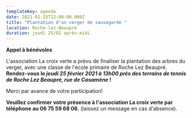 ```yaml
---
templateKey: agenda
date: 2021-02-25T12:00:00.000Z
title: "Plantation d'un verger de sauvegarde "
location: Roche-lez-Beaupré
duration: jeudi 25/02 après-midi
---
```

**Appel à bénévoles**

L'association La croix verte a prévu de finaliser la plantation des arbres du verger, avec une classe de l'école primaire de Roche Lez Beaupré.\
**Rendez-vous le *jeudi 25 février 2021 à 13h00 près des terrains de tennis de Roche Lez Beaupré, rue de Casamène* !**



Merci par avance de votre participation!

**Veuillez confirmer votre présence à l'association La croix verte par téléphone au 06 75 59 68 06.** (laissez un message en cas d'absence).

<!--EndFragment-->